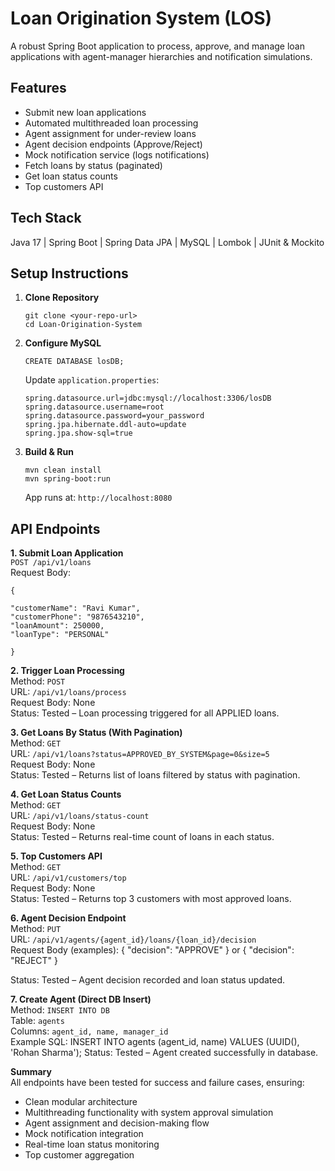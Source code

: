 #  Loan Origination System (LOS)

A robust Spring Boot application to process, approve, and manage loan applications with agent-manager hierarchies and notification simulations.

##  Features
- Submit new loan applications
- Automated multithreaded loan processing
- Agent assignment for under-review loans
- Agent decision endpoints (Approve/Reject)
- Mock notification service (logs notifications)
- Fetch loans by status (paginated)
- Get loan status counts
- Top customers API

##  Tech Stack
Java 17 | Spring Boot | Spring Data JPA | MySQL | Lombok | JUnit & Mockito

##  Setup Instructions

1. **Clone Repository**
    ```
    git clone <your-repo-url>
    cd Loan-Origination-System
    ```

2. **Configure MySQL**
    ```
    CREATE DATABASE losDB;
    ```
   Update `application.properties`:
    ```
    spring.datasource.url=jdbc:mysql://localhost:3306/losDB
    spring.datasource.username=root
    spring.datasource.password=your_password
    spring.jpa.hibernate.ddl-auto=update
    spring.jpa.show-sql=true
    ```

3. **Build & Run**
    ```
    mvn clean install
    mvn spring-boot:run
    ```
   App runs at: `http://localhost:8080`

##  API Endpoints

 **1. Submit Loan Application**  
`POST /api/v1/loans`  
Request Body:
```
{

"customerName": "Ravi Kumar",
"customerPhone": "9876543210",
"loanAmount": 250000,
"loanType": "PERSONAL"

}
```

 **2. Trigger Loan Processing**  
Method: `POST`  
URL: `/api/v1/loans/process`  
Request Body: None  
Status:  Tested – Loan processing triggered for all APPLIED loans.

 **3. Get Loans By Status (With Pagination)**  
Method: `GET`  
URL: `/api/v1/loans?status=APPROVED_BY_SYSTEM&page=0&size=5`  
Request Body: None  
Status:  Tested – Returns list of loans filtered by status with pagination.

 **4. Get Loan Status Counts**  
Method: `GET`  
URL: `/api/v1/loans/status-count`  
Request Body: None  
Status:  Tested – Returns real-time count of loans in each status.

 **5. Top Customers API**  
Method: `GET`  
URL: `/api/v1/customers/top`  
Request Body: None  
Status:  Tested – Returns top 3 customers with most approved loans.

 **6. Agent Decision Endpoint**  
Method: `PUT`  
URL: `/api/v1/agents/{agent_id}/loans/{loan_id}/decision`  
Request Body (examples):
{
"decision": "APPROVE"
}
or
{
"decision": "REJECT"
}

Status:  Tested – Agent decision recorded and loan status updated.

 **7. Create Agent (Direct DB Insert)**  
Method: `INSERT INTO DB`  
Table: `agents`  
Columns: `agent_id, name, manager_id`  
Example SQL:
INSERT INTO agents (agent_id, name) VALUES (UUID(), 'Rohan Sharma');
Status:  Tested – Agent created successfully in database.

 **Summary**  
 All endpoints have been tested for success and failure cases, ensuring:
- Clean modular architecture
- Multithreading functionality with system approval simulation
- Agent assignment and decision-making flow
- Mock notification integration
- Real-time loan status monitoring
- Top customer aggregation

